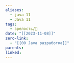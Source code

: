 ```yaml
---
aliases:
  - java 11
  - Java 11
tags:
  - зрелость/🌱
date: "[[2023-11-08]]"
zero-link:
  - "[[00 Java разработка]]"
parents: 
linked:
---
```

